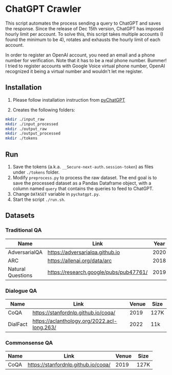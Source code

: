 # ChatGPT Crawler

This script automates the process sending a query to ChatGPT and saves the response.
Since the release of Dec 15th version, ChatGPT has imposed hourly limit per account.
To solve this, this script takes multiple accounts (I found the minimum to be 4), rotates and exhausts the hourly limit of each account.

In order to register an OpenAI account, you need an email and a phone number for verification. Note that it has to be a real phone number. Bummer! I tried to register accounts with Google Voice virtual phone number, OpenAI recognized it being a virtual number and wouldn't let me register.

## Installation

1. Please follow installation instruction from [pyChatGPT](https://github.com/terry3041/pyChatGPT)

2. Creates the following folders:

```sh
mkdir ./input_raw
mkdir ./input_processed
mkdir ./output_raw
mkdir ./output_processed
mkdir ./tokens
```

## Run

1. Save the tokens (a.k.a. `__Secure-next-auth.session-token`) as files under `./tokens` folder.
2. Modify `preprocess.py` to process the raw dataset. The end goal is to save the processed dataset as a Pandas Dataframe object, with a column named `query` that contains the queries to feed to ChatGPT.
3. Change `DATASET` variable in `pychatgpt.py`.
4. Start the script `./run.sh`.

## Datasets

### Traditional QA

| Name              | Link                                   | Year | Size |
| ----------------- | -------------------------------------- | ---- | ---- |
| AdversarialQA     | https://adversarialqa.github.io        | 2020 | -    |
| ARC               | https://allenai.org/data/arc           | 2018 | -    |
| Natural Questions | https://research.google/pubs/pub47761/ | 2019 | 307k |

### Dialogue QA

| Name     | Link                                        | Venue | Size |
| -------- | ------------------------------------------- | ----- | ---- |
| CoQA     | https://stanfordnlp.github.io/coqa/         | 2019  | 127K |
| DialFact | https://aclanthology.org/2022.acl-long.263/ | 2022  | 11k  |

### Commonsense QA

| Name | Link                                | Venue | Size |
| ---- | ----------------------------------- | ----- | ---- |
| CoQA | https://stanfordnlp.github.io/coqa/ | 2019  | 127K |

